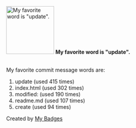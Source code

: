 <img src="https://my-badges.github.io/my-badges/favorite-word.png" alt="My favorite word is &quot;update&quot;." title="My favorite word is &quot;update&quot;." width="128">
<strong>My favorite word is &quot;update&quot;.</strong>
<br><br>

My favorite commit message words are:

1. update (used 415 times)
2. index.html (used 302 times)
3. modified: (used 190 times)
4. readme.md (used 107 times)
5. create (used 94 times)


Created by <a href="https://github.com/my-badges/my-badges">My Badges</a>